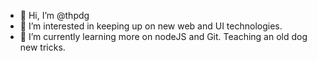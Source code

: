 - 👋 Hi, I’m @thpdg
- 👀 I’m interested in keeping up on new web and UI technologies.
- 🌱 I’m currently learning more on nodeJS and Git. Teaching an old dog new tricks.

<!---
thpdg/thpdg is a ✨ special ✨ repository because its `README.md` (this file) appears on your GitHub profile.
You can click the Preview link to take a look at your changes.
--->

